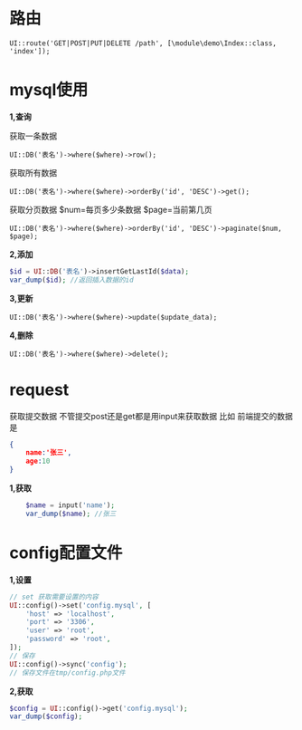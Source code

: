# 路由
`UI::route('GET|POST|PUT|DELETE /path', [\module\demo\Index::class, 'index']);`

# mysql使用

**1,查询**

获取一条数据

`UI::DB('表名')->where($where)->row();`

获取所有数据

`UI::DB('表名')->where($where)->orderBy('id', 'DESC')->get();`

获取分页数据 $num=每页多少条数据 $page=当前第几页

`UI::DB('表名')->where($where)->orderBy('id', 'DESC')->paginate($num, $page);`

**2,添加**

```php
$id = UI::DB('表名')->insertGetLastId($data);
var_dump($id); //返回插入数据的id
```

**3,更新**

`UI::DB('表名')->where($where)->update($update_data);`

**4,删除**

`UI::DB('表名')->where($where)->delete();`

#  request

获取提交数据
不管提交post还是get都是用input来获取数据
比如 前端提交的数据是
```json
{
    name:'张三',
    age:10
}
```

**1,获取**
```php
    $name = input('name');
    var_dump($name); //张三

```
#  config配置文件

**1,设置**

```php
// set 获取需要设置的内容
UI::config()->set('config.mysql', [
    'host' => 'localhost',
    'port' => '3306',
    'user' => 'root',
    'password' => 'root',
]);
// 保存
UI::config()->sync('config');
// 保存文件在tmp/config.php文件
```


**2,获取**

```php
$config = UI::config()->get('config.mysql');
var_dump($config);
```




